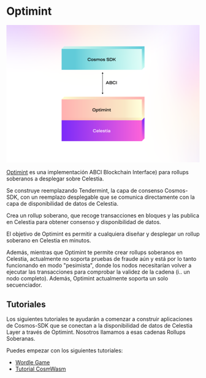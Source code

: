 # Optimint

![optimint](/img/optimint.png)

[Optimint](https://github.com/celestiaorg/optimint) es una implementación ABCI Blockchain Interface) para rollups soberanos a desplegar sobre Celestia.

Se construye reemplazando Tendermint, la capa de consenso Cosmos-SDK, con un reemplazo desplegable que se comunica directamente con la capa de disponibilidad de datos de Celestia.

Crea un rollup soberano, que recoge transacciones en bloques y las publica en Celestia para obtener consenso y disponibilidad de datos.

El objetivo de Optimint es permitir a cualquiera diseñar y desplegar un rollup soberano en Celestia en minutos.

Además, mientras que Optimint te permite crear rollups soberanos en Celestia, actualmente no soporta pruebas de fraude aún y está por lo tanto funcionando en modo "pesimista", donde los nodos necesitarían volver a ejecutar las transacciones para comprobar la validez de la cadena (i.. un nodo completo). Además, Optimint actualmente soporta un solo secuenciador.

## Tutoriales

Los siguientes tutoriales te ayudarán a comenzar a construir aplicaciones de Cosmos-SDK que se conectan a la disponibilidad de datos de Celestia Layer a través de Optimint. Nosotros llamamos a esas cadenas Rollups Soberanas.

Puedes empezar con los siguientes tutoriales:

- [Wordle Game](./wordle.md)
- [Tutorial CosmWasm](./cosmwasm.md)
